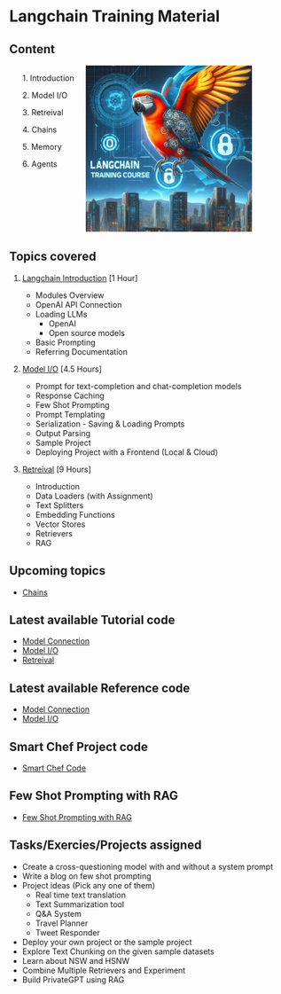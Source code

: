 # **Langchain Training Material**



## Content
<!-- 1. Introduction
2. Model I/O
3. Retreival
4. Chains
5. Memory
6. Agents -->

<div class="columns">
    <div class="column-left">
        <ol>1. Introduction</ol>
        <ol>2. Model I/O</ol>
        <ol>3. Retreival</ol>
        <ol>4. Chains</ol>
        <ol>5. Memory</ol>
        <ol>6. Agents</ol>
    </div>
    <div class="column-right">
        <img src='img/langchain_thumbnail.png' width=300px>
    </div>
</div>


## Topics covered

1. [Langchain Introduction](https://saisrinivas-samoju.github.io/langchain_training/introduction/) [1 Hour]
    * Modules Overview
    * OpenAI API Connection
    * Loading LLMs
        * OpenAI
        * Open source models
    * Basic Prompting
    * Referring Documentation

2. [Model I/O](https://saisrinivas-samoju.github.io/langchain_training/model_io/) [4.5 Hours]
    * Prompt for text-completion and chat-completion models
    * Response Caching
    * Few Shot Prompting
    * Prompt Templating
    * Serialization - Saving & Loading Prompts
    * Output Parsing
    * Sample Project
    * Deploying Project with a Frontend (Local & Cloud)

3. [Retreival](https://saisrinivas-samoju.github.io/langchain_training/retrieval/) [9 Hours]
    * Introduction
    * Data Loaders (with Assignment)
    * Text Splitters
    * Embedding Functions
    * Vector Stores
    * Retrievers
    * RAG


## Upcoming topics

<!-- * Deploying Gradio Applications in Hugging Face Spaces -->
* [Chains](https://python.langchain.com/docs/modules/chains/)
    

## Latest available Tutorial code

* [Model Connection](https://github.com/saisrinivas-samoju/langchain_training/blob/main/tutorials/model_connection.ipynb)
* [Model I/O](https://github.com/saisrinivas-samoju/langchain_training/blob/main/tutorials/model_io.ipynb)
* [Retreival](https://github.com/saisrinivas-samoju/langchain_training/blob/main/tutorials/retrieval.ipynb)

## Latest available Reference code

* [Model Connection](https://github.com/saisrinivas-samoju/langchain_training/blob/main/notebooks/model_connection.ipynb)
* [Model I/O](https://github.com/saisrinivas-samoju/langchain_training/blob/main/notebooks/model_io.ipynb)

## Smart Chef Project code
* [Smart Chef Code](https://saisrinivas-samoju.github.io/langchain_training/model_io/#exercise-create-a-smart-chef-bot-that-can-give-you-recipes-based-on-the-available-food-items-you-have-in-your-kitchen)

## Few Shot Prompting with RAG
* [Few Shot Prompting with RAG](https://github.com/saisrinivas-samoju/langchain_training/blob/main/tutorials/rag%2Bfew_shot_prompting.ipynb)

## Tasks/Exercies/Projects assigned
* Create a cross-questioning model with and without a system prompt
* Write a blog on few shot prompting
* Project ideas (Pick any one of them)
    * Real time text translation
    * Text Summarization tool
    * Q&A System
    * Travel Planner
    * Tweet Responder
* Deploy your own project or the sample project
* Explore Text Chunking on the given sample datasets
* Learn about NSW and HSNW
* Combine Multiple Retrievers and Experiment
* Build PrivateGPT using RAG

